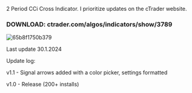 2 Period CCi Cross Indicator. I prioritize updates on the cTrader website.

### DOWNLOAD: ctrader.com/algos/indicators/show/3789

![65b8f1750b379](https://github.com/mirbyte/CCi-Trend-Indicator/assets/83219244/38be3d72-38b9-4999-a1ee-e248180ddf71)

Last update 30.1.2024

Update log:

v1.1 - Signal arrows added with a color picker, settings formatted

v1.0 - Release (200+ installs)
